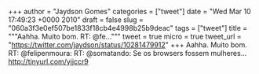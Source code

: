 
+++
author = "Jaydson Gomes"
categories = ["tweet"]
date = "Wed Mar 10 17:49:23 +0000 2010"
draft = false
slug = "060a3f3e0ef507be1833f18cb4e4998b25b9deac"
tags = ["tweet"]
title = """Aahha. Muito bom. RT: @fe..."""
tweet = true
micro = true
tweet_url = "https://twitter.com/jaydson/status/10281479912"
+++
Aahha. Muito bom. RT: @felipenmoura: RT: @somatando: Se os browsers fossem mulheres... http://tinyurl.com/yjjccr9
